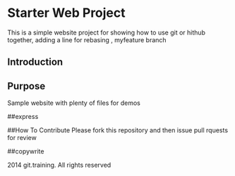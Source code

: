 # Starter Web Project
This is a simple website project for showing how to use git or hithub together, adding a line for rebasing
, myfeature branch
## Introduction

## Purpose
Sample website with plenty of files for demos

##express

##How To Contribute
Please fork this repository and then issue pull rquests for review

##copywrite 

2014 git.training. All rights reserved